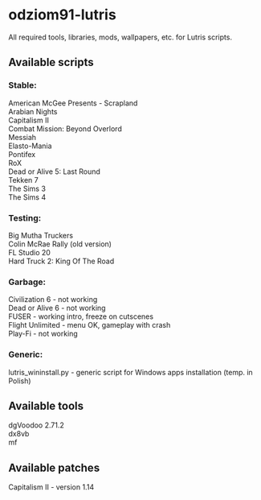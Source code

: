 # odziom91-lutris
All required tools, libraries, mods, wallpapers, etc. for Lutris scripts.  

## Available scripts
### Stable:
American McGee Presents - Scrapland  
Arabian Nights  
Capitalism II  
Combat Mission: Beyond Overlord  
Messiah  
Elasto-Mania  
Pontifex  
RoX  
Dead or Alive 5: Last Round  
Tekken 7  
The Sims 3  
The Sims 4  

### Testing:
Big Mutha Truckers  
Colin McRae Rally (old version)  
FL Studio 20  
Hard Truck 2: King Of The Road  

### Garbage:
Civilization 6 - not working  
Dead or Alive 6 - not working  
FUSER - working intro, freeze on cutscenes  
Flight Unlimited - menu OK, gameplay with crash  
Play-Fi - not working  

### Generic:
lutris_wininstall.py - generic script for Windows apps installation (temp. in Polish)  

## Available tools
dgVoodoo 2.71.2  
dx8vb  
mf  

## Available patches
Capitalism II - version 1.14
